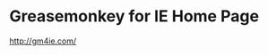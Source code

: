 <!--
id: 199114490
link: http://kevinisom.info/post/199114490/greasemonkey-for-ie-home-page
slug: greasemonkey-for-ie-home-page
date: Tue Sep 29 2009 01:13:16 GMT+1300 (NZDT)
raw: {"blog_name":"kevinisom","id":199114490,"post_url":"http://kevinisom.info/post/199114490/greasemonkey-for-ie-home-page","slug":"greasemonkey-for-ie-home-page","type":"link","date":"2009-09-28 12:13:16 GMT","timestamp":1254139996,"state":"published","format":"html","reblog_key":"8Q1s9S1n","tags":[],"short_url":"http://tmblr.co/Zw68YyBtZxw","highlighted":[],"feed_item":"http://gm4ie.com/","from_feed_id":"650234","note_count":0,"title":"Greasemonkey for IE Home Page","url":"http://gm4ie.com/","description":""}
publish: 2009-09-029
tags: 
title: Greasemonkey for IE Home Page
-->


Greasemonkey for IE Home Page
=============================

<http://gm4ie.com/>

